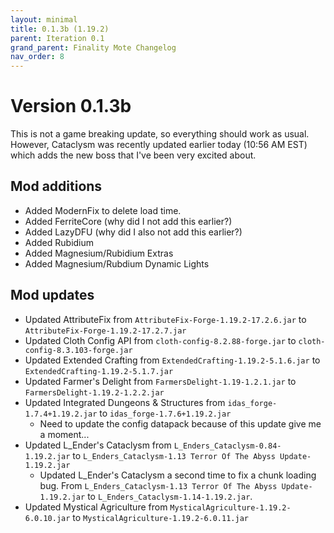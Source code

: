 ```yaml
---
layout: minimal
title: 0.1.3b (1.19.2)
parent: Iteration 0.1
grand_parent: Finality Mote Changelog
nav_order: 8
---
```


# Version 0.1.3b

This is not a game breaking update, so everything should work as usual. However, Cataclysm was recently updated earlier today (10:56 AM EST) which adds the new boss that I've been very excited about.

## Mod additions
- Added ModernFix to delete load time.
- Added FerriteCore (why did I not add this earlier?)
- Added LazyDFU (why did I also not add this earlier?)
- Added Rubidium
- Added Magnesium/Rubidium Extras
- Added Magnesium/Rubdium Dynamic Lights

## Mod updates
- Updated AttributeFix from `AttributeFix-Forge-1.19.2-17.2.6.jar` to `AttributeFix-Forge-1.19.2-17.2.7.jar`
- Updated Cloth Config API from `cloth-config-8.2.88-forge.jar` to `cloth-config-8.3.103-forge.jar`
- Updated Extended Crafting from `ExtendedCrafting-1.19.2-5.1.6.jar` to `ExtendedCrafting-1.19.2-5.1.7.jar`
- Updated Farmer's Delight from `FarmersDelight-1.19-1.2.1.jar` to `FarmersDelight-1.19.2-1.2.2.jar`
- Updated Integrated Dungeons & Structures from `idas_forge-1.7.4+1.19.2.jar` to `idas_forge-1.7.6+1.19.2.jar`
  - Need to update the config datapack because of this update give me a moment...
- Updated L_Ender's Cataclysm from `L_Enders_Cataclysm-0.84-1.19.2.jar` to `L_Enders_Cataclysm-1.13 Terror Of The Abyss Update-1.19.2.jar`
  - Updated L_Ender's Cataclysm a second time to fix a chunk loading bug. From `L_Enders_Cataclysm-1.13 Terror Of The Abyss Update-1.19.2.jar` to `L_Enders_Cataclysm-1.14-1.19.2.jar`.
- Updated Mystical Agriculture from `MysticalAgriculture-1.19.2-6.0.10.jar` to `MysticalAgriculture-1.19.2-6.0.11.jar`
